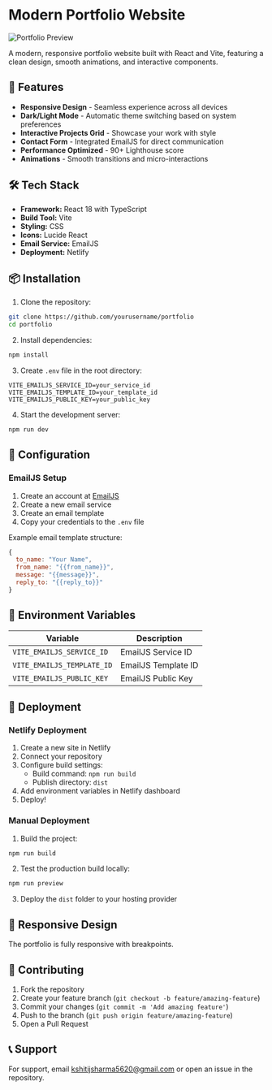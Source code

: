 # Modern Portfolio Website

![Portfolio Preview](https://github.com/user-attachments/assets/2ff613d6-4e13-430a-9ecd-314f460502ae)

A modern, responsive portfolio website built with React and Vite, featuring a clean design, smooth animations, and interactive components.

## 🚀 Features

- **Responsive Design** - Seamless experience across all devices
- **Dark/Light Mode** - Automatic theme switching based on system preferences
- **Interactive Projects Grid** - Showcase your work with style
- **Contact Form** - Integrated EmailJS for direct communication
- **Performance Optimized** - 90+ Lighthouse score
- **Animations** - Smooth transitions and micro-interactions

## 🛠️ Tech Stack

- **Framework:** React 18 with TypeScript
- **Build Tool:** Vite
- **Styling:** CSS
- **Icons:** Lucide React
- **Email Service:** EmailJS
- **Deployment:** Netlify

## 📦 Installation

1. Clone the repository:
```bash
git clone https://github.com/yourusername/portfolio
cd portfolio
```

2. Install dependencies:
```bash
npm install
```

3. Create `.env` file in the root directory:
```env
VITE_EMAILJS_SERVICE_ID=your_service_id
VITE_EMAILJS_TEMPLATE_ID=your_template_id
VITE_EMAILJS_PUBLIC_KEY=your_public_key
```

4. Start the development server:
```bash
npm run dev
```

## 🔧 Configuration

### EmailJS Setup

1. Create an account at [EmailJS](https://www.emailjs.com/)
2. Create a new email service
3. Create an email template
4. Copy your credentials to the `.env` file

Example email template structure:
```javascript
{
  to_name: "Your Name",
  from_name: "{{from_name}}",
  message: "{{message}}",
  reply_to: "{{reply_to}}"
}
```

## 📝 Environment Variables

| Variable | Description |
|----------|-------------|
| `VITE_EMAILJS_SERVICE_ID` | EmailJS Service ID |
| `VITE_EMAILJS_TEMPLATE_ID` | EmailJS Template ID |
| `VITE_EMAILJS_PUBLIC_KEY` | EmailJS Public Key |

## 🚀 Deployment

### Netlify Deployment

1. Create a new site in Netlify
2. Connect your repository
3. Configure build settings:
   - Build command: `npm run build`
   - Publish directory: `dist`
4. Add environment variables in Netlify dashboard
5. Deploy!

### Manual Deployment

1. Build the project:
```bash
npm run build
```

2. Test the production build locally:
```bash
npm run preview
```

3. Deploy the `dist` folder to your hosting provider

## 📱 Responsive Design

The portfolio is fully responsive with breakpoints.
## 🤝 Contributing

1. Fork the repository
2. Create your feature branch (`git checkout -b feature/amazing-feature`)
3. Commit your changes (`git commit -m 'Add amazing feature'`)
4. Push to the branch (`git push origin feature/amazing-feature`)
5. Open a Pull Request

## 📞 Support

For support, email kshitijsharma5620@gmail.com or open an issue in the repository.
